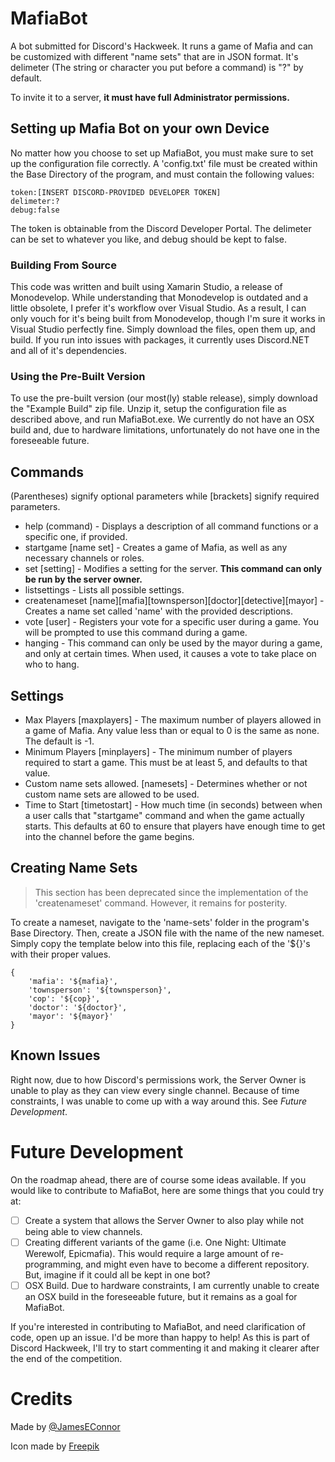 # MafiaBot
A bot submitted for Discord's Hackweek. It runs a game of Mafia and can be customized with different "name sets" that are in JSON format. It's delimeter (The string or character you put before a command) is "?" by default.

To invite it to a server, **it must have full Administrator permissions.**

## Setting up Mafia Bot on your own Device
No matter how you choose to set up MafiaBot, you must make sure to set up the configuration file correctly. A 'config.txt' file must be created within the Base Directory of the program, and must contain the following values:

```
token:[INSERT DISCORD-PROVIDED DEVELOPER TOKEN]
delimeter:?
debug:false
```
The token is obtainable from the Discord Developer Portal. The delimeter can be set to whatever you like, and debug should be kept to false.

### Building From Source
This code was written and built using Xamarin Studio, a release of Monodevelop. While understanding that Monodevelop is outdated and a little obsolete, I prefer it's workflow over Visual Studio. As a result, I can only vouch for it's being built from Monodevelop, though I'm sure it works in Visual Studio perfectly fine. Simply download the files, open them up, and build. If you run into issues with packages, it currently uses Discord.NET and all of it's dependencies.

### Using the Pre-Built Version
To use the pre-built version (our most(ly) stable release), simply download the "Example Build" zip file. Unzip it, setup the configuration file as described above, and run MafiaBot.exe. We currently do not have an OSX build and, due to hardware limitations, unfortunately do not have one in the foreseeable future.

## Commands
(Parentheses) signify optional parameters while [brackets] signify required parameters.

* help          (command)  - Displays a description of all command functions or a specific one, if provided.
* startgame     [name set] - Creates a game of Mafia, as well as any necessary channels or roles.
* set           [setting]  - Modifies a setting for the server. **This command can only be run by the server owner.**
* listsettings             - Lists all possible settings.
* createnameset [name][mafia][townsperson][doctor][detective][mayor] - Creates a name set called 'name' with the provided descriptions.
* vote          [user]     - Registers your vote for a specific user during a game. You will be prompted to use this command during a game.
* hanging                  - This command can only be used by the mayor during a game, and only at certain times. When used, it causes a vote to take place on who to hang.

## Settings
* Max Players [maxplayers] - The maximum number of players allowed in a game of Mafia. Any value less than or equal to 0 is the same as none. The default is -1.
* Minimum Players [minplayers] - The minimum number of players required to start a game. This must be at least 5, and defaults to that value.
* Custom name sets allowed. [namesets] - Determines whether or not custom name sets are allowed to be used.
* Time to Start [timetostart] - How much time (in seconds) between when a user calls that "startgame" command and when the game actually starts. This defaults at 60 to ensure that players have enough time to get into the channel before the game begins.

## Creating Name Sets
> This section has been deprecated since the implementation of the 'createnameset' command. However, it remains for posterity.

To create a nameset, navigate to the 'name-sets' folder in the program's Base Directory. Then, create a JSON file with the name of the new nameset. Simply copy the template below into this file, replacing each of the '${}'s with their proper values.

```
{
	'mafia': '${mafia}',
	'townsperson': '${townsperson}',
	'cop': '${cop}',
	'doctor': '${doctor}',
	'mayor': '${mayor}'
}
```
## Known Issues
Right now, due to how Discord's permissions work, the Server Owner is unable to play as they can view every single channel. Because of time constraints, I was unable to come up with a way around this. See *Future Development*.

# Future Development
On the roadmap ahead, there are of course some ideas available. If you would like to contribute to MafiaBot, here are some things that you could try at:

- [ ] Create a system that allows the Server Owner to also play while not being able to view channels.
- [ ] Creating different variants of the game (i.e. One Night: Ultimate Werewolf, Epicmafia). This would require a large amount of re-programming, and might even have to become a different repository. But, imagine if it could all be kept in one bot?
- [ ] OSX Build. Due to hardware constraints, I am currently unable to create an OSX build in the foreseeable future, but it remains as a goal for MafiaBot.

If you're interested in contributing to MafiaBot, and need clarification of code, open up an issue. I'd be more than happy to help! As this is part of Discord Hackweek, I'll try to start commenting it and making it clearer after the end of the competition.

# Credits
Made by [@JamesEConnor](https://github.com/JamesEConnor/)

Icon made by [Freepik](https://www.freepik.com/)
